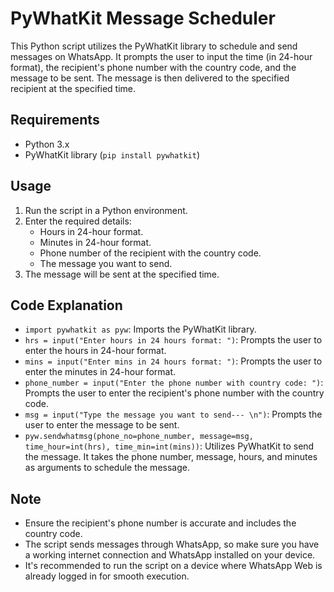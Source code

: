 <h1>PyWhatKit Message Scheduler</h1>

<p>This Python script utilizes the PyWhatKit library to schedule and send messages on WhatsApp. It prompts the user to input the time (in 24-hour format), the recipient's phone number with the country code, and the message to be sent. The message is then delivered to the specified recipient at the specified time.</p>

<h2>Requirements</h2>
    <ul>
        <li>Python 3.x</li>
        <li>PyWhatKit library (<code>pip install pywhatkit</code>)</li>
    </ul>

<h2>Usage</h2>
    <ol>
        <li>Run the script in a Python environment.</li>
        <li>Enter the required details:
            <ul>
                <li>Hours in 24-hour format.</li>
                <li>Minutes in 24-hour format.</li>
                <li>Phone number of the recipient with the country code.</li>
                <li>The message you want to send.</li>
            </ul>
        </li>
        <li>The message will be sent at the specified time.</li>
    </ol>

<h2>Code Explanation</h2>
    <ul>
        <li><code>import pywhatkit as pyw</code>: Imports the PyWhatKit library.</li>
        <li><code>hrs = input("Enter hours in 24 hours format: ")</code>: Prompts the user to enter the hours in 24-hour format.</li>
        <li><code>mins = input("Enter mins in 24 hours format: ")</code>: Prompts the user to enter the minutes in 24-hour format.</li>
        <li><code>phone_number = input("Enter the phone number with country code: ")</code>: Prompts the user to enter the recipient's phone number with the country code.</li>
        <li><code>msg = input("Type the message you want to send--- \n")</code>: Prompts the user to enter the message to be sent.</li>
        <li><code>pyw.sendwhatmsg(phone_no=phone_number, message=msg, time_hour=int(hrs), time_min=int(mins))</code>: Utilizes PyWhatKit to send the message. It takes the phone number, message, hours, and minutes as arguments to schedule the message.</li>
    </ul>

<h2>Note</h2>
    <ul>
        <li>Ensure the recipient's phone number is accurate and includes the country code.</li>
        <li>The script sends messages through WhatsApp, so make sure you have a working internet connection and WhatsApp installed on your device.</li>
        <li>It's recommended to run the script on a device where WhatsApp Web is already logged in for smooth execution.</li>
    </ul>
